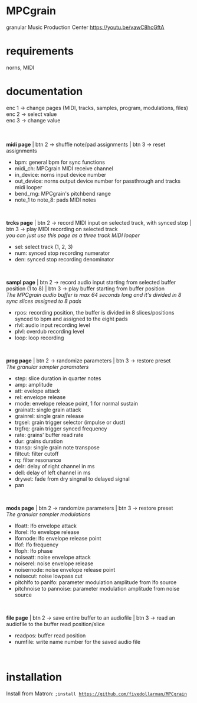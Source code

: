 # MPCgrain
granular Music Production Center
https://youtu.be/vawC8hcGftA

# requirements
norns, MIDI

# documentation
enc 1 -> change pages (MIDI, tracks, samples, program, modulations, files)<br>
enc 2 -> select value <br>
enc 3 -> change value <br>
<br><br>

<b>midi page</b> | btn 2 -> shuffle note/pad assignments | btn 3 -> reset assignments<br>
<ul>
  <li>bpm: general bpm for sync functions</li>
  <li>midi_ch: MPCgrain MIDI receive channel</li>
  <li>in_device: norns input device number</li>
  <li>out_device: norns output device number for passthrough and tracks midi looper</li>
  <li>bend_rng: MPCgrain's pitchbend range</li>
  <li>note_1 to note_8: pads MIDI notes</li>
</ul>
<br>

<b>trcks page</b> | btn 2 -> record MIDI input on selected track, with synced stop | btn 3 -> play MIDI recording on selected track<br>
<i>you can just use this page as a three track MIDI looper</i>
<br>
<ul>
  <li>sel: select track (1, 2, 3)</li>
  <li>num: synced stop recording numerator</li>
  <li>den: synced stop recording denominator</li>
</ul>
<br>

<b>sampl page</b> | btn 2 -> record audio input starting from selected buffer position (1 to 8) | btn 3 -> play buffer starting from buffer position<br>
<i>The MPCgrain audio buffer is max 64 seconds long and it's divided in 8 sync slices assigned to 8 pads</i>
<br>
<ul>
  <li>rpos: recording position, the buffer is divided in 8 slices/positions synced to bpm and assigned to the eight pads</li>
  <li>rlvl: audio input recording level</li>
  <li>plvl: overdub recording level</li>
  <li>loop: loop recording</li>
</ul>
<br>

<b>prog page</b> | btn 2 -> randomize parameters | btn 3 -> restore preset<br>
<i>The granular sampler paramaters</i>
<ul>
  <li>step: slice duration in quarter notes</li>
  <li>amp: amplitude</li>
  <li>att: evelope attack</li>
  <li>rel: envelope release</li>
  <li>rnode: envelope release point, 1 for normal sustain</li>
  <li>grainatt: single grain attack</li>
  <li>grainrel: single grain release</li>
  <li>trgsel: grain trigger selector (impulse or dust)</li>
  <li>trgfrq: grain trigger synced frequency</li>
  <li>rate: grains' buffer read rate</li>
  <li>dur: grains duration</li>
  <li>transp: single grain note transpose</li>
  <li>filtcut: filter cutoff</li>
  <li>rq: filter resonance</li>
  <li>delr: delay of right channel in ms</li>
  <li>dell: delay of left channel in ms</li>
  <li>drywet: fade from dry singnal to delayed signal</li>
  <li>pan</li>
</ul>
<br>

<b>mods page</b> | btn 2 -> randomize parameters | btn 3 -> restore preset<br>
<i>The granular sampler modulations</i>
<ul>
  <li>lfoatt: lfo envelope attack</li>
  <li>lforel: lfo envelope release</li>
  <li>lfornode: lfo envelope release point</li>
  <li>lfof: lfo frequency</li>
  <li>lfoph: lfo phase</li>
  <li>noiseatt: noise envelope attack</li>
  <li>noiserel: noise envelope release</li>
  <li>noisernode: noise envelope release point</li>
  <li>noisecut: noise lowpass cut</li>
  <li>pitchlfo to panlfo: parameter modulation amplitude from lfo source</li>
  <li>pitchnoise to pannoise: parameter modulation amplitude from noise source</li>
</ul>
<br>

<b>file page</b> | btn 2 -> save entire buffer to an audiofile | btn 3 -> read an audiofile to the buffer read position/slice<br>
<ul>
  <li>readpos: buffer read position</li>
  <li>numfile: write name number for the saved audio file</li>
</ul>
<br>

# installation
Install from Matron: <code>;install https://github.com/fivedollarman/MPCgrain</code>

